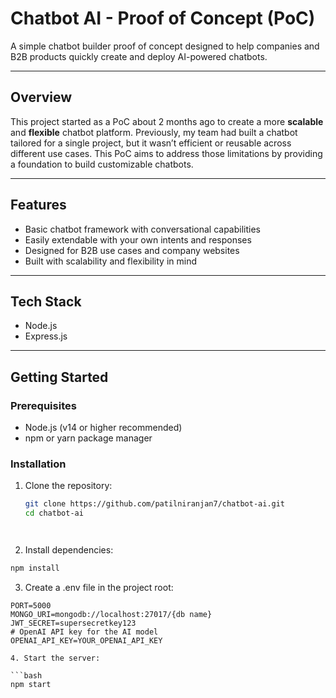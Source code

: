 # Chatbot AI - Proof of Concept (PoC)

A simple chatbot builder proof of concept designed to help companies and B2B products quickly create and deploy AI-powered chatbots.

---

## Overview

This project started as a PoC about 2 months ago to create a more **scalable** and **flexible** chatbot platform. Previously, my team had built a chatbot tailored for a single project, but it wasn’t efficient or reusable across different use cases. This PoC aims to address those limitations by providing a foundation to build customizable chatbots.

---

## Features

- Basic chatbot framework with conversational capabilities  
- Easily extendable with your own intents and responses  
- Designed for B2B use cases and company websites  
- Built with scalability and flexibility in mind  

---

## Tech Stack

- Node.js  
- Express.js

---

## Getting Started

### Prerequisites

- Node.js (v14 or higher recommended)  
- npm or yarn package manager

### Installation

1. Clone the repository:

   ```bash
   git clone https://github.com/patilniranjan7/chatbot-ai.git
   cd chatbot-ai



```
```

2. Install dependencies:

```bash
npm install
```

3. Create a .env file in the project root:

```env
PORT=5000
MONGO_URI=mongodb://localhost:27017/{db name}
JWT_SECRET=supersecretkey123
# OpenAI API key for the AI model
OPENAI_API_KEY=YOUR_OPENAI_API_KEY

4. Start the server:

```bash
npm start
```